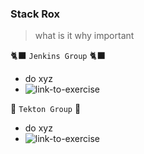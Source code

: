 
### Stack Rox
> what is it why important

🐈‍⬛ `Jenkins Group` 🐈‍⬛
- do xyz
- ![link-to-exercise](todo...)

🐅 `Tekton Group` 🐅
- do xyz
- ![link-to-exercise](todo...)